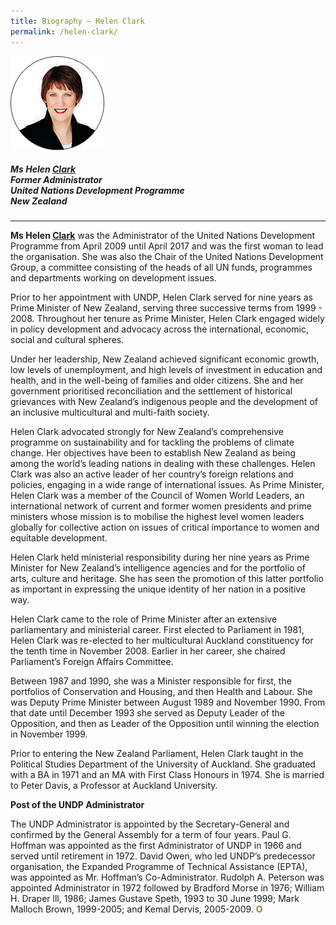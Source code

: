 ```yaml
---
title: Biography — Helen Clark
permalink: /helen-clark/
---
```


<div style="width:150px"><img src="/images/jury/helen-clark.png" alt="Helen Clark" /></div>

##### **Ms Helen <u>Clark</u>** <br> Former Administrator <br> United Nations Development Programme <br> New Zealand

---

**Ms Helen <u>Clark</u>** was the Administrator of the United Nations Development Programme from April 2009 until April 2017 and was the first woman to lead the organisation. She was also the Chair of the United Nations Development Group, a committee consisting of the heads of all UN funds, programmes and departments working on development issues. 

Prior to her appointment with UNDP, Helen Clark served for nine years as Prime Minister of New Zealand, serving three successive terms from 1999 - 2008. Throughout her tenure as Prime Minister, Helen Clark engaged widely in policy development and advocacy across the international, economic, social and cultural spheres. 

Under her leadership, New Zealand achieved significant economic growth, low levels of unemployment, and high levels of investment in education and health, and in the well-being of families and older citizens. She and her government prioritised reconciliation and the settlement of historical grievances with New Zealand’s indigenous people and the development of an inclusive multicultural and multi-faith society. 

Helen Clark advocated strongly for New Zealand’s comprehensive programme on sustainability and for tackling the problems of climate change. Her objectives have been to establish New Zealand as being among the world’s leading nations in dealing with these challenges. Helen Clark was also an active leader of her country’s foreign relations and policies, engaging in a wide range of international issues. As Prime Minister, Helen Clark was a member of the Council of Women World Leaders, an international network of current and former women presidents and prime ministers whose mission is to mobilise the highest level women leaders globally for collective action on issues of critical importance to women and equitable development. 

Helen Clark held ministerial responsibility during her nine years as Prime Minister for New Zealand’s intelligence agencies and for the portfolio of arts, culture and heritage. She has seen the promotion of this latter portfolio as important in expressing the unique identity of her nation in a positive way. 

Helen Clark came to the role of Prime Minister after an extensive parliamentary and ministerial career. First elected to Parliament in 1981, Helen Clark was re-elected to her multicultural Auckland constituency for the tenth time in November 2008. Earlier in her career, she chaired Parliament’s Foreign Affairs Committee. 

Between 1987 and 1990, she was a Minister responsible for first, the portfolios of Conservation and Housing, and then Health and Labour. She was Deputy Prime Minister between August 1989 and November 1990. From that date until December 1993 she served as Deputy Leader of the Opposition, and then as Leader of the Opposition until winning the election in November 1999. 

Prior to entering the New Zealand Parliament, Helen Clark taught in the Political Studies Department of the University of Auckland. She graduated with a BA in 1971 and an MA with First Class Honours in 1974. She is married to Peter Davis, a Professor at Auckland University. 

**Post of the UNDP Administrator** 

The UNDP Administrator is appointed by the Secretary-General and confirmed by the General Assembly for a term of four years. Paul G. Hoffman was appointed as the first Administrator of UNDP in 1966 and served until retirement in 1972. David Owen, who led UNDP’s predecessor organisation, the Expanded Programme of Technical Assistance (EPTA), was appointed as Mr. Hoffman’s Co-Administrator. Rudolph A. Peterson was appointed Administrator in 1972 followed by Bradford Morse in 1976; William H. Draper lll, 1986; James Gustave Speth, 1993 to 30 June 1999; Mark Malloch Brown, 1999-2005; and Kemal Dervis, 2005-2009. **<font color="#967942">O</font>**
